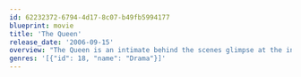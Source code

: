 ```yaml
---
id: 62232372-6794-4d17-8c07-b49fb5994177
blueprint: movie
title: 'The Queen'
release_date: '2006-09-15'
overview: "The Queen is an intimate behind the scenes glimpse at the interaction between HM Elizabeth II and Prime Minister Tony Blair during their struggle, following the death of Diana, to reach a compromise between what was a private tragedy for the Royal family and the public's demand for an overt display of mourning."
genres: '[{"id": 18, "name": "Drama"}]'
---
```

